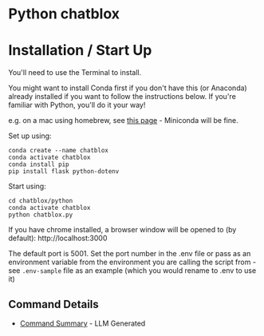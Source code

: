 # Python chatblox

# Installation / Start Up

You'll need to use the Terminal to install.

You might want to install Conda first if you don't have this (or Anaconda) already installed if you want to follow the instructions below. If you're familiar with Python, you'll do it your way!

e.g. on a mac using homebrew, see [this page](https://conda.io/projects/conda/en/latest/user-guide/install/macos.html) - Miniconda will be fine.

Set up using:

```shell
conda create --name chatblox
conda activate chatblox
conda install pip
pip install flask python-dotenv
```

Start using:

```shell
cd chatblox/python
conda activate chatblox
python chatblox.py
```

If you have chrome installed, a browser window will be opened to (by default): http://localhost:3000

The default port is 5001. Set the port number in the .env file or pass as an environment variable from the environment you are calling the script from - see `.env-sample` file as an example (which you would rename to .env to use it)

## Command Details

* [Command Summary](../doc/LLM_SUMMARY_commands.md) - LLM Generated
